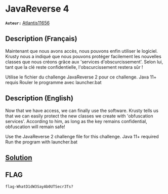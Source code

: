 # JavaReverse 4
**`Auteur:`** [Atlantis11656](https://github.com/MassinissaDjellouli)

## Description (Français)
Maintenant que nous avons accès, nous pouvons enfin utiliser le logiciel. Krusty nous a indiqué que nous pouvons protéger facilement les nouvelles classes que nous créons grâce aux 'services d'obscurcissement'. Selon lui, tant que la clé reste confidentielle, l'obscurcissement restera sûr !

Utilise le fichier du challenge JavaReverse 2 pour ce challenge.
Java 11+ requis
Rouler le programme avec launcher.bat
## Description (English)
Now that we have access, we can finally use the software. Krusty tells us that we can easily protect the new classes we create with 'obfuscation services'. According to him, as long as the key remains confidential, obfuscation will remain safe!

Use the JavaReverse 2 challenge file for this challenge.
Java 11+ required
Run the program with launcher.bat
## [Solution](./Solution/WRITEUP.MD)
## FLAG
`flag-WhatD1dW3SayAb0UTSecr3Ts?`